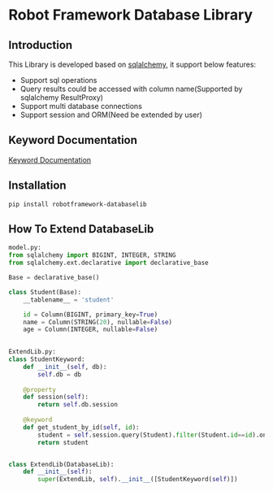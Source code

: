 Robot Framework Database Library
==================================

## Introduction
This Library is developed based on [sqlalchemy](https://www.sqlalchemy.org/), it support below features:
* Support sql operations
* Query results could be accessed with column name(Supported by sqlalchemy ResultProxy)
* Support multi database connections
* Support session and ORM(Need be extended by user)  
## Keyword Documentation
[Keyword Documentation](https://github.com/rainmanwy/robotframework-databaselib/blob/master/doc/DatabaseLib.html)
## Installation
```commandline
pip install robotframework-databaselib
```
## How To Extend DatabaseLib
```python
model.py:
from sqlalchemy import BIGINT, INTEGER, STRING
from sqlalchemy.ext.declarative import declarative_base

Base = declarative_base()

class Student(Base):
    __tablename__ = 'student'

    id = Column(BIGINT, primary_key=True)
    name = Column(STRING(20), nullable=False)
    age = Column(INTEGER, nullable=False)
    

ExtendLib.py:
class StudentKeyword:
    def __init__(self, db):
        self.db = db
    
    @property
    def session(self):
        return self.db.session
    
    @keyword
    def get_student_by_id(self, id):
        student = self.session.query(Student).filter(Student.id==id).one()
        return student


class ExtendLib(DatabaseLib):
    def __init__(self):
        super(ExtendLib, self).__init__([StudentKeyword(self)])
```